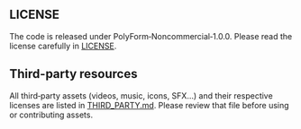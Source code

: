 ## LICENSE

The code is released under PolyForm‑Noncommercial‑1.0.0. Please read the license carefully in [LICENSE](./LICENSE.md).

## Third-party resources

All third‑party assets (videos, music, icons, SFX…) and their respective licenses are listed in [THIRD_PARTY.md](./THIRD_PARTY.md). Please review that file before using or contributing assets.
